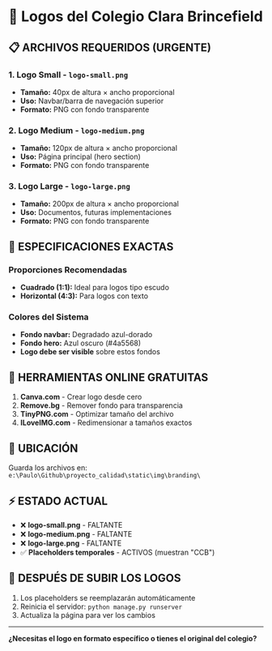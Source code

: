 # 🏫 Logos del Colegio Clara Brincefield

## 📋 ARCHIVOS REQUERIDOS (URGENTE)

### 1. Logo Small - `logo-small.png`
- **Tamaño:** 40px de altura × ancho proporcional
- **Uso:** Navbar/barra de navegación superior
- **Formato:** PNG con fondo transparente

### 2. Logo Medium - `logo-medium.png`  
- **Tamaño:** 120px de altura × ancho proporcional
- **Uso:** Página principal (hero section)
- **Formato:** PNG con fondo transparente

### 3. Logo Large - `logo-large.png`
- **Tamaño:** 200px de altura × ancho proporcional
- **Uso:** Documentos, futuras implementaciones
- **Formato:** PNG con fondo transparente

## 🎯 ESPECIFICACIONES EXACTAS

### Proporciones Recomendadas
- **Cuadrado (1:1):** Ideal para logos tipo escudo
- **Horizontal (4:3):** Para logos con texto

### Colores del Sistema
- **Fondo navbar:** Degradado azul-dorado
- **Fondo hero:** Azul oscuro (#4a5568)
- **Logo debe ser visible** sobre estos fondos

## 🔧 HERRAMIENTAS ONLINE GRATUITAS

1. **Canva.com** - Crear logo desde cero
2. **Remove.bg** - Remover fondo para transparencia
3. **TinyPNG.com** - Optimizar tamaño del archivo
4. **ILoveIMG.com** - Redimensionar a tamaños exactos

## 📁 UBICACIÓN
Guarda los archivos en: `e:\Paulo\Github\proyecto_calidad\static\img\branding\`

## ⚡ ESTADO ACTUAL
- ❌ **logo-small.png** - FALTANTE
- ❌ **logo-medium.png** - FALTANTE  
- ❌ **logo-large.png** - FALTANTE
- ✅ **Placeholders temporales** - ACTIVOS (muestran "CCB")

## 🚀 DESPUÉS DE SUBIR LOS LOGOS

1. Los placeholders se reemplazarán automáticamente
2. Reinicia el servidor: `python manage.py runserver`
3. Actualiza la página para ver los cambios

---
**¿Necesitas el logo en formato específico o tienes el original del colegio?**
